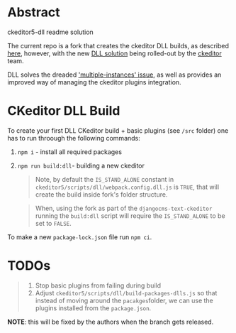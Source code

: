 
# Abstract

ckeditor5-dll readme solution

The current repo is a fork that creates the ckeditor DLL builds, as described [here](https://ckeditor.com/docs/ckeditor5/latest/builds/guides/development/custom-builds.html "Creating custom builds"), however, with the new [DLL solution](https://github.com/ckeditor/ckeditor5/issues/8517 "Implement DLLs for CKEditor 5 features") being rolled-out by the [ckeditor](https://github.com/ckeditor "CKEditor Ecosystem") team.

DLL solves the dreaded ['multiple-instances' issue](https://github.com/ckeditor/ckeditor5/issues/667 "Allow adding plugins to a CKEditor 5 build"), as well as provides an improved way of managing the ckeditor plugins integration.


# CKeditor DLL Build
To create your first DLL CKeditor build + basic plugins (see `/src` folder) one has to run throough the following commands:

1. ```npm i``` - install all required packages
2. ```npm run build:dll```- building a new ckeditor
   > Note, by default the ```IS_STAND_ALONE``` constant in `ckeditor5/scripts/dll/webpack.config.dll.js` is `TRUE`, that will create the build inside fork's folder structure. 
   
   > When, using the fork  as part of the `djangocms-text-ckeditor` running the ```build:dll``` script will require the ```IS_STAND_ALONE``` to be set to `FALSE`.


To make a new `package-lock.json` file run ```npm ci```.

# TODOs
   > 1. Stop basic plugins from failing during build
   > 2. Adjust `ckeditor5/scripts/dll/build-packages-dlls.js` so that instead of moving around the `pacakges`folder, we can use the plugins installed from the `package.json`. 
   
   **NOTE**: this will be fixed by the authors when the branch gets released.